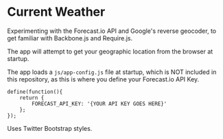 # Current Weather

Experimenting with the Forecast.io API and Google's reverse geocoder, to get familiar with Backbone.js and Require.js.

The app will attempt to get your geographic location from the browser at startup.

The app loads a `js/app-config.js` file at startup, which is NOT included in this repository, as this is where you define your Forecast.io API Key.

    define(function(){
        return {
            FORECAST_API_KEY: '{YOUR API KEY GOES HERE}'
        };
    });

Uses Twitter Bootstrap styles.